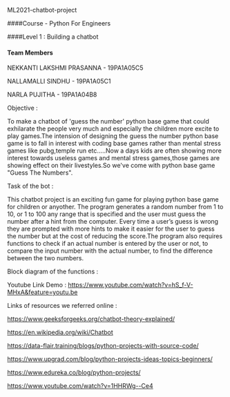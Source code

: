 ML2021-chatbot-project
 
 ####Course  - Python For Engineers
 
 ####Level  1 : Building a chatbot


#### Team Members

 NEKKANTI LAKSHMI PRASANNA  -  19PA1A05C5

 NALLAMALLI SINDHU  -  19PA1A05C1

 NARLA PUJITHA   - 19PA1A04B8

Objective :

To make a chatbot of 'guess the number' python base game that could exhilarate the people very much and especially the children more excite to play games.The intension of designing the guess the number python base game is to fall in interest with coding base games rather than mental stress games like pubg,temple run etc.....Now a days kids are often showing more interest towards useless games and mental stress games,those games are showing effect on their livestyles.So we've come with python base game "Guess The Numbers".

Task of the bot :

This chatbot project is an exciting fun game for playing python base game for children or anyother. The program generates a random number from 1 to 10, or 1 to 100 any range that is specified and the user must guess the number after a hint from the computer. Every time a user’s guess is wrong they are prompted with more hints to make it easier for the user to guess the number but at the cost of reducing the score.The program also requires functions to check if an actual number is entered by the user or not, to compare the input number with the actual number, to find the difference between the two numbers. 

Block diagram of the functions :

Youtube Link Demo :    https://www.youtube.com/watch?v=hS_f-V-MHxA&feature=youtu.be

Links of resources we referred online :

https://www.geeksforgeeks.org/chatbot-theory-explained/

https://en.wikipedia.org/wiki/Chatbot

https://data-flair.training/blogs/python-projects-with-source-code/

https://www.upgrad.com/blog/python-projects-ideas-topics-beginners/

https://www.edureka.co/blog/python-projects/

https://www.youtube.com/watch?v=1HHRWg--Ce4

